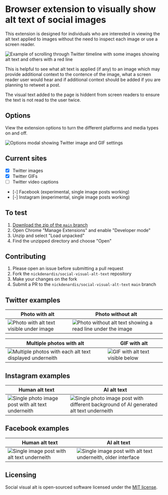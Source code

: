 # Browser extension to visually show alt text of social images

This extension is designed for individuals who are interested in viewing the alt text applied to images without the need to inspect each image or use a screen reader.

![Example of scrolling through Twitter timeline with some images showing alt text and others with a red line](https://nickdenardis.github.io/social-visual-alt-text/assets/twitter-example-timeline.gif)

This is helpful to see what alt text is applied (if any) to an image which may provide additional context to the contence of the image, what a screen reader user would hear and if additional context should be added if you are planning to retweet a post.

The visual text added to the page is hiddent from screen readers to ensure the text is not read to the user twice.

## Options

View the extension options to turn the different platforms and media types on and off.

![Options modal showing Twitter image and GIF settings](https://nickdenardis.github.io/social-visual-alt-text/assets/extension-options.png)

## Current sites

- [x] Twitter images
- [x] Twitter GIFs
- [ ] Twitter video captions
- [-] Facebook (experimental, single image posts working)
- [-] Instagram (experimental, single image posts working)

## To test

1. [Download the zip of the `main` branch](https://github.com/nickdenardis/social-visual-alt-text/archive/refs/heads/main.zip)
2. Open Chrome "Manage Extensions" and enable "Developer mode"
3. Unzip and select "Load unpacked"
4. Find the unzipped directory and choose "Open"

## Contributing

1. Please open an issue before submitting a pull request
2. Fork the `nickdenardis/social-visual-alt-text` repository
3. Make your changes on the fork
4. Submit a PR to the `nickdenardis/social-visual-alt-text` `main` branch

## Twitter examples

| Photo with alt | Photo without alt |
|--------|--------|
| ![Photo with alt text visible under image](https://nickdenardis.github.io/social-visual-alt-text/assets/twitter-example-single-image.png) | ![Photo without alt text showing a read line under the image](https://nickdenardis.github.io/social-visual-alt-text/assets/twitter-example-no-alt.png) |

| Multiple photos with alt | GIF with alt |
|--------|--------|
| ![Multiple photos with each alt text displayed underneith](https://nickdenardis.github.io/social-visual-alt-text/assets/twitter-example-multiple-photos.png) | ![GIF with alt text visible below](https://nickdenardis.github.io/social-visual-alt-text/assets/twitter-example-gif.png)

## Instagram examples

| Human alt text | AI alt text |
|--------|--------|
| ![Single photo image post with alt text underneith](https://nickdenardis.github.io/social-visual-alt-text/assets/instagram-example-single-image.png) | ![Single photo image post with different background of AI generated alt text underneith](https://nickdenardis.github.io/social-visual-alt-text/assets/instagram-example-single-image-ai.png) |

## Facebook examples

| Human alt text | AI alt text |
|--------|--------|
| ![Single image post with alt text underneith](https://nickdenardis.github.io/social-visual-alt-text/assets/facebook-example-single-image.png) | ![Single image post with alt text underneith, older interface](https://nickdenardis.github.io/social-visual-alt-text/assets/facebook-example-single-image-ai.png)

## Licensing

Social visual alt is open-sourced software licensed under the [MIT license](http://opensource.org/licenses/MIT).